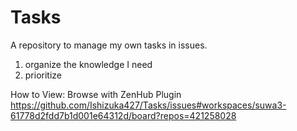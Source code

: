 # Tasks
A repository to manage my own tasks in issues.

1. organize the knowledge I need
2. prioritize

How to View: 
Browse with ZenHub Plugin
https://github.com/Ishizuka427/Tasks/issues#workspaces/suwa3-61778d2fdd7b1d001e64312d/board?repos=421258028
